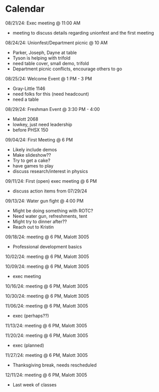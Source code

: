 # Calendar

08/21/24: Exec meeting @ 11:00 AM
- meeting to discuss details regarding unionfest and the first meeting

08/24/24: Unionfest/Department picnic @ 10 AM
- Parker, Joseph, Dayne at table
- Tyson is helping with trifold
- need table cover, small demo, trifold
- Department picnic conflicts, encourage others to go

08/25/24: Welcome Event @ 1 PM - 3 PM
- Gray-Little 1146
- need folks for this (need headcount)
- need a table

08/29/24: Freshman Event @ 3:30 PM - 4:00
- Malott 2068
- lowkey, just need leadership
- before PHSX 150

09/04/24: First Meeting @ 6 PM
- Likely include demos
- Make slideshow??
- Try to get a cake?
- have games to play
- discuss research/interest in physics

09/11/24: First (open) exec meeting @ 6 PM
- discuss action items from 07/29/24

09/13/24: Water gun fight @ 4:00 PM
- Might be doing something with ROTC?
- Need water gun, refreshments, tent
- Might try to dinner after??
- Reach out to Kristin

09/18/24: meeting @ 6 PM, Malott 3005 
- Professional development basics

10/02/24: meeting @ 6 PM, Malott 3005

10/09/24: meeting @ 6 PM, Malott 3005
- exec meeting 

10/16/24: meeting @ 6 PM, Malott 3005

10/30/24: meeting @ 6 PM, Malott 3005

11/06/24: meeting @ 6 PM, Malott 3005
- exec (perhaps??) 

11/13/24: meeting @ 6 PM, Malott 3005

11/20/24: meeting @ 6 PM, Malott 3005
- exec (planned)  


11/27/24: meeting @ 6 PM, Malott 3005
- Thanksgiving break, needs rescheduled

12/11/24: meeting @ 6 PM, Malott 3005
- Last week of classes
